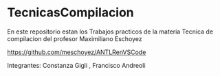 # TecnicasCompilacion
En este repositorio estan los Trabajos practicos de la materia Tecnica de compilacion del profesor Maximiliano Eschoyez

https://github.com/meschoyez/ANTLRenVSCode

Integrantes: Constanza Gigli , Francisco Andreoli
